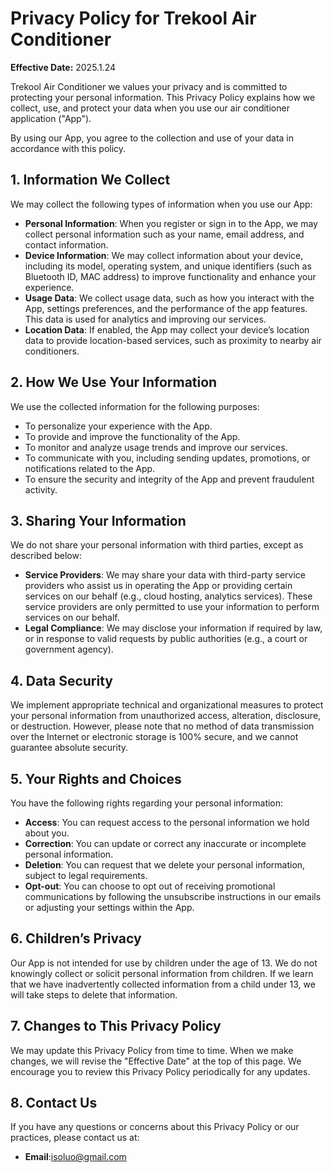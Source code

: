 # Privacy Policy for Trekool Air Conditioner

**Effective Date:** 2025.1.24

Trekool Air Conditioner we values your privacy and is committed to protecting your personal information. This Privacy Policy explains how we collect, use, and protect your data when you use our air conditioner application ("App").

By using our App, you agree to the collection and use of your data in accordance with this policy.

## 1. Information We Collect

We may collect the following types of information when you use our App:

- **Personal Information**: When you register or sign in to the App, we may collect personal information such as your name, email address, and contact information.
- **Device Information**: We may collect information about your device, including its model, operating system, and unique identifiers (such as Bluetooth ID, MAC address) to improve functionality and enhance your experience.
- **Usage Data**: We collect usage data, such as how you interact with the App, settings preferences, and the performance of the app features. This data is used for analytics and improving our services.
- **Location Data**: If enabled, the App may collect your device’s location data to provide location-based services, such as proximity to nearby air conditioners.

## 2. How We Use Your Information

We use the collected information for the following purposes:

- To personalize your experience with the App.
- To provide and improve the functionality of the App.
- To monitor and analyze usage trends and improve our services.
- To communicate with you, including sending updates, promotions, or notifications related to the App.
- To ensure the security and integrity of the App and prevent fraudulent activity.

## 3. Sharing Your Information

We do not share your personal information with third parties, except as described below:

- **Service Providers**: We may share your data with third-party service providers who assist us in operating the App or providing certain services on our behalf (e.g., cloud hosting, analytics services). These service providers are only permitted to use your information to perform services on our behalf.
- **Legal Compliance**: We may disclose your information if required by law, or in response to valid requests by public authorities (e.g., a court or government agency).

## 4. Data Security

We implement appropriate technical and organizational measures to protect your personal information from unauthorized access, alteration, disclosure, or destruction. However, please note that no method of data transmission over the Internet or electronic storage is 100% secure, and we cannot guarantee absolute security.

## 5. Your Rights and Choices

You have the following rights regarding your personal information:

- **Access**: You can request access to the personal information we hold about you.
- **Correction**: You can update or correct any inaccurate or incomplete personal information.
- **Deletion**: You can request that we delete your personal information, subject to legal requirements.
- **Opt-out**: You can choose to opt out of receiving promotional communications by following the unsubscribe instructions in our emails or adjusting your settings within the App.

## 6. Children’s Privacy

Our App is not intended for use by children under the age of 13. We do not knowingly collect or solicit personal information from children. If we learn that we have inadvertently collected information from a child under 13, we will take steps to delete that information.

## 7. Changes to This Privacy Policy

We may update this Privacy Policy from time to time. When we make changes, we will revise the "Effective Date" at the top of this page. We encourage you to review this Privacy Policy periodically for any updates.

## 8. Contact Us

If you have any questions or concerns about this Privacy Policy or our practices, please contact us at:

- **Email**:isoluo@gmail.com

